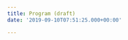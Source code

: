 ```yaml
---
title: Program (draft)
date: '2019-09-10T07:51:25.000+00:00'

---
```


<script type="text/javascript" src="https://sessionize.com/api/v2/xmtowqnb/view/GridSmart"></script>
